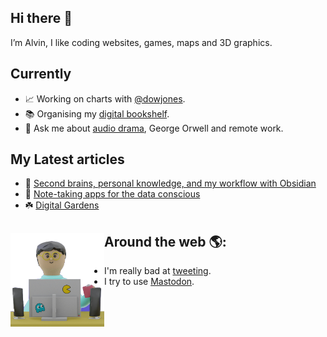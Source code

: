 ## Hi there 👋

I’m Alvin, I like coding websites, games, maps and 3D graphics. 

## Currently

- 📈 Working on charts with [@dowjones](https://github.com/dowjones).
- 📚 Organising my [digital bookshelf](https://alvin.codes/reading).
- 💬 Ask me about [audio drama](https://alvin.codes/writing/audio-drama), George Orwell and remote work.

## My Latest articles

- 🧠 [Second brains, personal knowledge, and my workflow with Obsidian](https://alvin.codes/writing/second-brains-personal-knowledge)
- 📝 [Note-taking apps for the data conscious](https://alvin.codes/writing/note-taking-apps)
- ☘️ [Digital Gardens](https://alvin.codes/writing/digital-gardens)

## Around the web 🌎: <a href="https://alvin.codes/writing"><img align="left" width="150" height="150" src="https://github.com/alvinometric/alvinometric/blob/main/character-transparent.png"></a>

- I'm really bad at [tweeting](https://twitter.com/alvinometric).
- I try to use [Mastodon](https://mastodon.social/@alvin).

